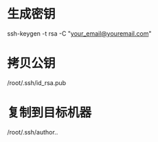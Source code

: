 # 生成密钥
ssh-keygen -t rsa -C "your_email@youremail.com"

# 拷贝公钥
/root/.ssh/id_rsa.pub

# 复制到目标机器 
/root/.ssh/author..